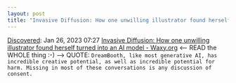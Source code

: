 ```yaml
---
layout: post
title: "Invasive Diffusion: How one unwilling illustrator found herself turned into an AI model - Waxy.org"
---
```

[Discovered](http://rolandtanglao.com/2020/07/29/p1-blogthis-checkvist-list-links-to-blog/): Jan 26, 2023 07:27  [Invasive Diffusion: How one unwilling illustrator found herself turned into an AI model - Waxy.org](https://waxy.org/2022/11/invasive-diffusion-how-one-unwilling-illustrator-found-herself-turned-into-an-ai-model/) <-- READ the WHOLE thing :-) --> QUOTE: `DreamBooth, like most generative AI, has incredible creative potential, as well as incredible potential for harm. Missing in most of these conversations is any discussion of consent.`

